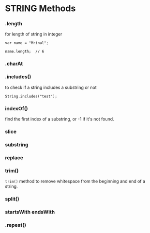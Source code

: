 # STRING Methods

### .length
for length of string in integer
```
var name = "Mrinal";

name.length;  // 6
```

### .charAt

### .includes()

to check if a string includes a substring or not
```
String.includes("test");
```

### indexOf()

find the first index of a substring, or -1 if it's not found.


### slice

### substring

### replace

### trim()

 `trim()` method to remove whitespace from the beginning and end of a string.

### split()

### startsWith endsWith

### .repeat()